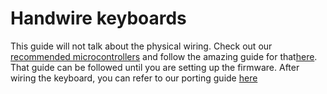 # Handwire keyboards
This guide will not talk about the physical wiring. Check out our 
[recommended microcontrollers](Offiially_Supported_Microcontrollers.md) and 
follow the amazing guide for that[here](https://docs.qmk.fm/#/hand_wire). That 
guide can be followed until you are setting up the firmware. After wiring the 
keyboard, you can refer to our porting guide [here](porting_to_kmk.md)
